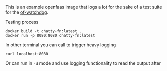 This is an example openfaas image that logs a lot for the sake of a test suite for the [of-watchdog](github.com/openfaas-incubator/of-watchdog).

Testing process

```
docker build -t chatty-fn:latest .
docker run -p 8080:8080 chatty-fn:latest
```

In other terminal you can call to trigger heavy logging
```
curl localhost:8080
```

Or can run in `-d` mode and use logging functionality to read the output after

